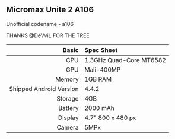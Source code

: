 ## Micromax Unite 2 A106
Unofficial codename - a106

THANKS @DeVviL FOR THE TREE 

Basic   | Spec Sheet
-------:|:-------------------------
CPU     | 1.3GHz Quad-Core MT6582
GPU     | Mali-400MP
Memory  | 1GB RAM
Shipped Android Version | 4.4.2
Storage | 4GB
Battery | 2000 mAh
Display | 4.7" 800 x 480 px
Camera  | 5MPx


